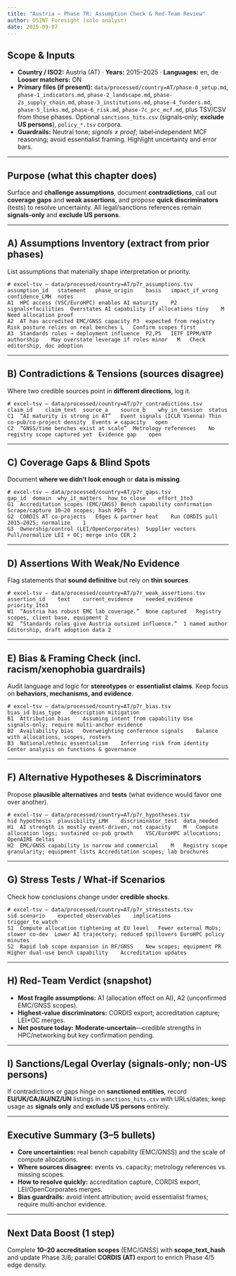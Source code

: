 ```yaml
---
title: "Austria — Phase 7R: Assumption Check & Red‑Team Review"
author: OSINT Foresight (solo analyst)
date: 2025-09-07
---
```


## Scope & Inputs
- **Country / ISO2:** Austria (AT) · **Years:** 2015–2025 · **Languages:** en, de · **Looser matchers:** ON
- **Primary files (if present):** `data/processed/country=AT/phase-0_setup.md`, `phase-1_indicators.md`, `phase-2_landscape.md`, `phase-2s_supply_chain.md`, `phase-3_institutions.md`, `phase-4_funders.md`, `phase-5_links.md`, `phase-6_risk.md`, `phase-7c_prc_mcf.md`, plus TSV/CSV from those phases. Optional `sanctions_hits.csv` (signals‑only; **exclude US persons**), `policy_*.tsv` corpora.
- **Guardrails:** Neutral tone; *signals ≠ proof*; label‑independent MCF reasoning; avoid essentialist framing. Highlight uncertainty and error bars.

---

## Purpose (what this chapter does)
Surface and **challenge assumptions**, document **contradictions**, call out **coverage gaps** and **weak assertions**, and propose **quick discriminators** (tests) to resolve uncertainty. All legal/sanctions references remain **signals‑only** and **exclude US persons**.

---

## A) Assumptions Inventory (extract from prior phases)
List assumptions that materially shape interpretation or priority.

```text
# excel-tsv — data/processed/country=AT/p7r_assumptions.tsv
assumption_id	statement	phase_origin	basis	impact_if_wrong	confidence_LMH	notes
A1	HPC access (VSC/EuroHPC) enables AI maturity	P2	signals+facilities	Overstates AI capability if allocations tiny	M	Need allocation proof
A2	AT has accredited EMC/GNSS capacity	P3	expected from registry	Risk posture relies on real benches	L	Confirm scopes first
A3	Standards roles → deployment influence	P2,P5	IETF IPPM/NTP authorship	May overstate leverage if roles minor	M	Check editorship, doc adoption
```

---

## B) Contradictions & Tensions (sources disagree)
Where two credible sources point in **different directions**, log it.

```text
# excel-tsv — data/processed/country=AT/p7r_contradictions.tsv
claim_id	claim_text	source_a	source_b	why_in_tension	status
C1	“AI maturity is strong in AT”	Event signals (ICLR Vienna)	Thin co‑pub/co‑project density	Events ≠ capacity	open
C2	“GNSS/time benches exist at scale”	Metrology references	No registry scope captured yet	Evidence gap	open
```

---

## C) Coverage Gaps & Blind Spots
Document **where we didn’t look enough** or **data is missing**.

```text
# excel-tsv — data/processed/country=AT/p7r_gaps.tsv
gap_id	domain	why_it_matters	how_to_close	effort_1to3
G1	Accreditation scopes (EMC/GNSS)	Bench capability confirmation	Scrape/capture 10–20 scopes; hash PDFs	2
G2	CORDIS AT co‑projects	Edges & partner heat	Run CORDIS pull 2015–2025; normalize	1
G3	Ownership/control (LEI/OpenCorporates)	Supplier vectors	Pull/normalize LEI + OC; merge into CER	2
```

---

## D) Assertions With Weak/No Evidence
Flag statements that **sound definitive** but rely on **thin sources**.

```text
# excel-tsv — data/processed/country=AT/p7r_weak_assertions.tsv
assertion_id	text	current_evidence	needed_evidence	priority_1to3
W1	“Austria has robust EMC lab coverage.”	None captured	Registry scopes, client base, equipment	2
W2	“Standards roles give Austria outsized influence.”	1 named author	Editorship, draft adoption data	2
```

---

## E) Bias & Framing Check (incl. racism/xenophobia guardrails)
Audit language and logic for **stereotypes** or **essentialist claims**. Keep focus on **behaviors, mechanisms, and evidence**.

```text
# excel-tsv — data/processed/country=AT/p7r_bias.tsv
bias_id	bias_type	description	mitigation
B1	Attribution bias	Assuming intent from capability	Use signals‑only; require multi‑anchor evidence
B2	Availability bias	Overweighting conference signals	Balance with allocations, scopes, rosters
B3	National/ethnic essentialism	Inferring risk from identity	Center analysis on functions & governance
```

---

## F) Alternative Hypotheses & Discriminators
Propose **plausible alternatives** and **tests** (what evidence would favor one over another).

```text
# excel-tsv — data/processed/country=AT/p7r_hypotheses.tsv
hid	hypothesis	plausibility_LMH	discriminator_test	data_needed
H1	AI strength is mostly event‑driven, not capacity	M	Compute allocation logs; sustained co‑pub growth	VSC/EuroHPC allocations; OpenAIRE deltas
H2	EMC/GNSS capability is narrow and commercial	M	Registry scope granularity; equipment lists	Accreditation scopes; lab brochures
```

---

## G) Stress Tests / What‑if Scenarios
Check how conclusions change under **credible shocks**.

```text
# excel-tsv — data/processed/country=AT/p7r_stresstests.tsv
sid	scenario	expected_observables	implications	trigger_to_watch
S1	Compute allocation tightening at EU level	Fewer external MoUs; slower co‑dev	Lower AI trajectory; reduced spillovers	EuroHPC policy minutes
S2	Rapid lab scope expansion in RF/GNSS	New scopes; equipment PR	Higher dual‑use bench capability	Accreditation updates
```

---

## H) Red‑Team Verdict (snapshot)
- **Most fragile assumptions:** A1 (allocation effect on AI), A2 (unconfirmed EMC/GNSS scopes).
- **Highest‑value discriminators:** CORDIS export; accreditation capture; LEI+OC merges.
- **Net posture today:** **Moderate‑uncertain**—credible strengths in HPC/networking but key confirmation pending.

---

## I) Sanctions/Legal Overlay (signals‑only; **non‑US persons**)
If contradictions or gaps hinge on **sanctioned entities**, record **EU/UK/CA/AU/NZ/UN** listings in `sanctions_hits.csv` with URLs/dates; keep usage as **signals only** and **exclude US persons** entirely.

---

## Executive Summary (3–5 bullets)
- **Core uncertainties:** real bench capability (EMC/GNSS) and the scale of compute allocations.
- **Where sources disagree:** events vs. capacity; metrology references vs. missing scopes.
- **How to resolve quickly:** accreditation capture, CORDIS export, LEI/OpenCorporates merges.
- **Bias guardrails:** avoid intent attribution; avoid essentialist frames; require multi‑anchor evidence.

---

## Next Data Boost (1 step)
Complete **10–20 accreditation scopes** (EMC/GNSS) with **scope_text_hash** and update Phase 3/6; parallel **CORDIS (AT)** export to enrich Phase 4/5 edge density.

